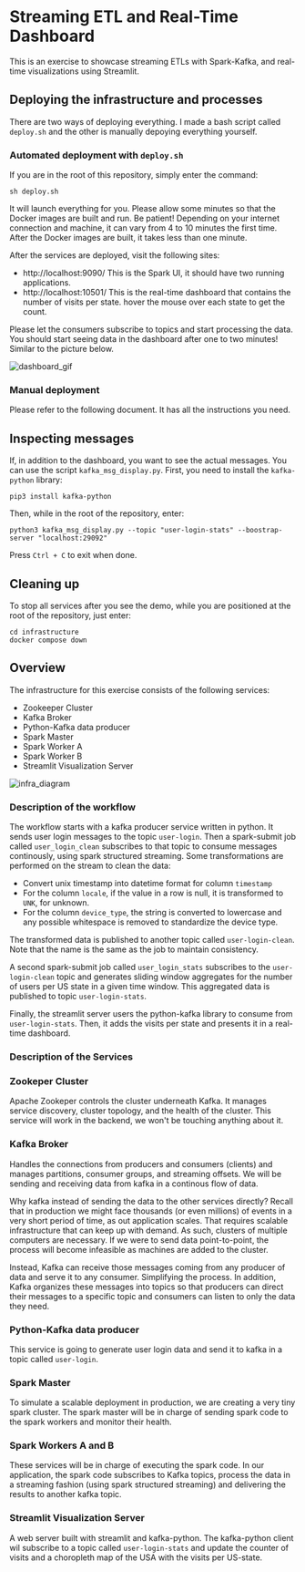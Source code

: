 # Streaming ETL and Real-Time Dashboard

This is an exercise to showcase streaming ETLs with Spark-Kafka, and real-time visualizations using Streamlit.

## Deploying the infrastructure and processes

There are two ways of deploying everything. I made a bash script called `deploy.sh` and the other is manually depoying everything yourself.


### Automated deployment with `deploy.sh`

If you are in the root of this repository, simply enter the command:

```
sh deploy.sh
```

It will launch everything for you. Please allow some minutes so that the Docker images are built and run. Be patient!
Depending on your internet connection and machine, it can vary from 4 to 10 minutes the first time.
After the Docker images are built, it takes less than one minute.

After the services are deployed, visit the following sites:

- http://localhost:9090/ This is the Spark UI, it should have two running applications.
- http://localhost:10501/ This is the real-time dashboard that contains the number of visits per state. hover the mouse over each state to get the count.


Please let the consumers subscribe to topics and start processing the data. You should start seeing data in the dashboard after one to two minutes! Similar to the picture below.

![dashboard_gif](https://github.com/user-attachments/assets/571b039d-e7a0-4742-b32e-4681c31b1d7e)


### Manual deployment

Please refer to the following document. It has all the instructions you need.


## Inspecting messages
If, in addition to the dashboard, you want to see the actual messages. You can use the script `kafka_msg_display.py`.
First, you need to install the `kafka-python` library:

```
pip3 install kafka-python
```

Then, while in the root of the repository, enter:

```
python3 kafka_msg_display.py --topic "user-login-stats" --boostrap-server "localhost:29092"
```

Press `Ctrl + C` to exit when done.

## Cleaning up
To stop all services after you see the demo, while you are positioned at the root of the repository, just enter:

```
cd infrastructure
docker compose down
```


## Overview
The infrastructure for this exercise consists of the following services:

- Zookeeper Cluster
- Kafka Broker
- Python-Kafka data producer
- Spark Master
- Spark Worker A
- Spark Worker B
- Streamlit Visualization Server

![infra_diagram](https://github.com/user-attachments/assets/7b1237ba-bf0a-4f8e-a464-e8c9b1eac136)

### Description of the workflow

The workflow starts with a kafka producer service written in python. It sends user login messages to the topic `user-login`.
Then a spark-submit job called `user_login_clean` subscribes to that topic to consume messages continously, using spark structured streaming. Some transformations are performed on the stream to clean the data:
- Convert unix timestamp into datetime format for column `timestamp`
- For the column `locale`, if the value in a row is null, it is transformed to `UNK`, for unknown.
- For the column `device_type`, the string is converted to lowercase and any possible whitespace is removed to standardize the device type.

The transformed data is published to another topic called `user-login-clean`. Note that the name is the same as the job to maintain consistency.

A second spark-submit job called `user_login_stats` subscribes to the `user-login-clean` topic and generates sliding window aggregates for the number of users per US state in a given time window. This aggregated data is published to topic `user-login-stats`.

Finally, the streamlit server users the python-kafka library to consume from `user-login-stats`. Then, it adds the visits per state and presents it in a real-time dashboard.

### Description of the Services

### Zookeper Cluster
Apache Zookeper controls the cluster underneath Kafka. It manages service discovery, cluster topology, and the health of the cluster.
This service will work in the backend, we won't be touching anything about it.

### Kafka Broker
Handles the connections from producers and consumers (clients) and manages partitions, consumer groups, and streaming offsets.
We will be sending and receiving data from kafka in a continous flow of data.

Why kafka instead of sending the data to the other services directly?
Recall that in production we might face thousands (or even millions) of events in a very short period of time, as out application scales.
That requires scalable infrastructure that can keep up with demand. As such, clusters of multiple computers are necessary. If we were to send data
point-to-point, the process will become infeasible as machines are added to the cluster.

Instead, Kafka can receive those messages coming from any producer of data and serve it to any consumer. Simplifying the process. In addition,
Kafka organizes these messages into topics so that producers can direct their messages to a specific topic and consumers can listen to only the data they need.

### Python-Kafka data producer
This service is going to generate user login data and send it to kafka in a topic called `user-login`.

### Spark Master
To simulate a scalable deployment in production, we are creating a very tiny spark cluster.
The spark master will be in charge of sending spark code to the spark workers and monitor their health.

### Spark Workers A and B
These services will be in charge of executing the spark code. In our application, the spark code subscribes
to Kafka topics, process the data in a streaming fashion (using spark structured streaming) and delivering the results
to another kafka topic.

### Streamlit Visualization Server
A web server built with streamlit and kafka-python. The kafka-python client wil subscribe to a topic called `user-login-stats`
and update the counter of visits and a choropleth map of the USA with the visits per US-state.
